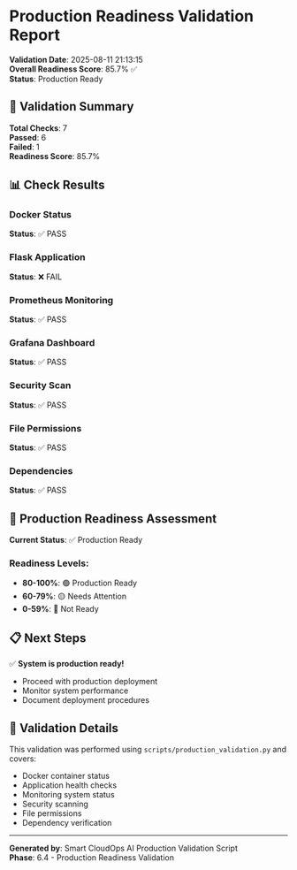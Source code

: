 # Production Readiness Validation Report

**Validation Date**: 2025-08-11 21:13:15  
**Overall Readiness Score**: 85.7% ✅  
**Status**: Production Ready

## 🎯 Validation Summary

**Total Checks**: 7  
**Passed**: 6  
**Failed**: 1  
**Readiness Score**: 85.7%

## 📊 Check Results

### Docker Status
**Status**: ✅ PASS

### Flask Application
**Status**: ❌ FAIL

### Prometheus Monitoring
**Status**: ✅ PASS

### Grafana Dashboard
**Status**: ✅ PASS

### Security Scan
**Status**: ✅ PASS

### File Permissions
**Status**: ✅ PASS

### Dependencies
**Status**: ✅ PASS

## 🚀 Production Readiness Assessment

**Current Status**: ✅ Production Ready

### Readiness Levels:
- **80-100%**: 🟢 Production Ready
- **60-79%**: 🟡 Needs Attention
- **0-59%**: 🔴 Not Ready

## 📋 Next Steps

✅ **System is production ready!**
- Proceed with production deployment
- Monitor system performance
- Document deployment procedures

## 🔧 Validation Details

This validation was performed using `scripts/production_validation.py` and covers:
- Docker container status
- Application health checks
- Monitoring system status
- Security scanning
- File permissions
- Dependency verification

---
**Generated by**: Smart CloudOps AI Production Validation Script  
**Phase**: 6.4 - Production Readiness Validation
